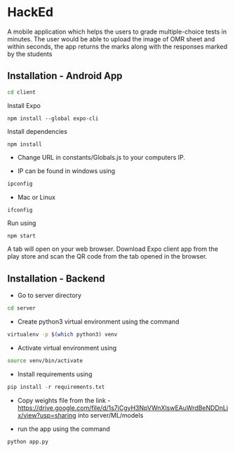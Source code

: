 # HackEd

A mobile application which helps the users to grade multiple-choice tests in minutes. The user would be able to upload the image of OMR sheet and within seconds, the app returns the marks along with the responses marked by the students

## Installation - Android App

```bash
cd client
```
Install Expo
```node
npm install --global expo-cli
```
Install dependencies
```node
npm install
```
- Change URL in constants/Globals.js to your computers IP.

- IP can be found in windows using 
```bash
ipconfig
```
- Mac or Linux
```bash
ifconfig
```

Run using
```node
npm start
```
A tab will open on your web browser. Download Expo client app from the play store and scan the QR code from the tab opened in the browser.

## Installation - Backend

 - Go to server directory 
```bash
cd server
```
  - Create python3 virtual environment using the command
```bash 
virtualenv -p $(which python3) venv
```
 - Activate virtual environment using 
```bash 
source venv/bin/activate
```
 - Install requirements using 
```python 
pip install -r requirements.txt
```
   - Copy weights file from the link - <https://drive.google.com/file/d/1s7jCgyH3NpVWnXlswEAuWrdBeNDDnLjx/view?usp=sharing> into server/ML/models

   - run the app using the command 
```python
python app.py
```
